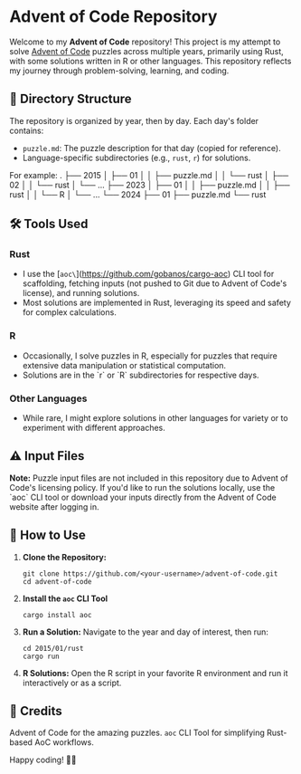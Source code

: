 # Advent of Code Repository

Welcome to my **Advent of Code** repository! This project is my attempt to solve [Advent of Code](https://adventofcode.com/) puzzles across multiple years, primarily using Rust, with some solutions written in R or other languages. This repository reflects my journey through problem-solving, learning, and coding.


## 📂 Directory Structure

The repository is organized by year, then by day. Each day\'s folder contains:

- `puzzle.md`: The puzzle description for that day \(copied for reference\).
- Language-specific subdirectories \(e.g., `rust`, `r`\) for solutions.

For example:
. ├── 2015 │ ├── 01 │ │ ├── puzzle.md │ │ └── rust │ ├── 02 │ │ └── rust │ └── ... ├── 2023 │ ├── 01 │ │ ├── puzzle.md │ │ ├── rust │ │ └── R │ └── ... └── 2024 ├── 01 ├── puzzle.md └── rust


## 🛠️ Tools Used

### **Rust**
- I use the \[`aoc\`](https://github.com/gobanos/cargo-aoc) CLI tool for scaffolding, fetching inputs \(not pushed to Git due to Advent of Code\'s license\), and running solutions.
- Most solutions are implemented in Rust, leveraging its speed and safety for complex calculations.

### **R**
- Occasionally, I solve puzzles in R, especially for puzzles that require extensive data manipulation or statistical computation.
- Solutions are in the \`r\` or \`R\` subdirectories for respective days.

### **Other Languages**
- While rare, I might explore solutions in other languages for variety or to experiment with different approaches.


## ⚠️ Input Files

**Note:** Puzzle input files are not included in this repository due to Advent of Code\'s licensing policy. If you\'d like to run the solutions locally, use the \`aoc\` CLI tool or download your inputs directly from the Advent of Code website after logging in.


## 🎯 How to Use

1. **Clone the Repository:**
    ```
    git clone https://github.com/<your-username>/advent-of-code.git
    cd advent-of-code
    ```
2. **Install the `aoc` CLI Tool** 
    ```
    cargo install aoc
    ```

3. **Run a Solution:** Navigate to the year and day of interest, then run:
    ```
    cd 2015/01/rust
    cargo run
    ```

4. **R Solutions:** Open the R script in your favorite R environment and run it interactively or as a script.


## 🌟 Credits

Advent of Code for the amazing puzzles.
`aoc` CLI Tool for simplifying Rust-based AoC workflows.


Happy coding! 🎄✨

